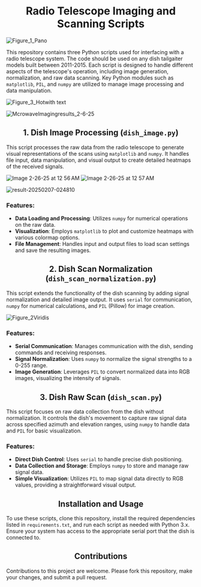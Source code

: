 # <div align="center">Radio Telescope Imaging and Scanning Scripts</div>

![Figure_1_Pano](https://github.com/user-attachments/assets/3f134054-87e4-404c-a625-02e1f25c0f7c)


This repository contains three Python scripts used for interfacing with a radio telescope system. The code should be used on any dish tailgaiter models built between 2011-2015. Each script is designed to handle different aspects of the telescope's operation, including image generation, normalization, and raw data scanning. Key Python modules such as `matplotlib`, `PIL`, and `numpy` are utilized to manage image processing and data manipulation.

![Figure_3_Hotwith text](https://github.com/user-attachments/assets/adc80713-2ffc-4b0f-9bf1-a90ccf688639)

![McrowaveImagingresults_2-6-25](https://github.com/user-attachments/assets/5d7ad3a6-69da-4aa1-9bc0-138868f35e40)


## <div align="center">1. Dish Image Processing (`dish_image.py`)</div>

This script processes the raw data from the radio telescope to generate visual representations of the scans using `matplotlib` and `numpy`. It handles file input, data manipulation, and visual output to create detailed heatmaps of the received signals.

![Image 2-26-25 at 12 56 AM](https://github.com/user-attachments/assets/1caddd59-9613-4344-846a-b7a68e62fc0c) ![Image 2-26-25 at 12 57 AM](https://github.com/user-attachments/assets/b751221b-34dd-4e0d-abe7-76804d341b1e)

![result-20250207-024810](https://github.com/user-attachments/assets/961c9046-e3b2-4714-bcb3-37dff2efc881)


### Features:
- **Data Loading and Processing**: Utilizes `numpy` for numerical operations on the raw data.
- **Visualization**: Employs `matplotlib` to plot and customize heatmaps with various colormap options.
- **File Management**: Handles input and output files to load scan settings and save the resulting images.

## <div align="center">2. Dish Scan Normalization (`dish_scan_normalization.py`)</div>

This script extends the functionality of the dish scanning by adding signal normalization and detailed image output. It uses `serial` for communication, `numpy` for numerical calculations, and `PIL` (Pillow) for image creation.

![Figure_2Viridis](https://github.com/user-attachments/assets/5278d25f-2eca-405b-b615-24e6cbe602be)

### Features:
- **Serial Communication**: Manages communication with the dish, sending commands and receiving responses.
- **Signal Normalization**: Uses `numpy` to normalize the signal strengths to a 0-255 range.
- **Image Generation**: Leverages `PIL` to convert normalized data into RGB images, visualizing the intensity of signals.

## <div align="center">3. Dish Raw Scan (`dish_scan.py`)</div>

This script focuses on raw data collection from the dish without normalization. It controls the dish's movement to capture raw signal data across specified azimuth and elevation ranges, using `numpy` to handle data and `PIL` for basic visualization.

### Features:
- **Direct Dish Control**: Uses `serial` to handle precise dish positioning.
- **Data Collection and Storage**: Employs `numpy` to store and manage raw signal data.
- **Simple Visualization**: Utilizes `PIL` to map signal data directly to RGB values, providing a straightforward visual output.

## <div align="center">Installation and Usage</div>

To use these scripts, clone this repository, install the required dependencies listed in `requirements.txt`, and run each script as needed with Python 3.x. Ensure your system has access to the appropriate serial port that the dish is connected to.

## <div align="center">Contributions</div>

Contributions to this project are welcome. Please fork this repository, make your changes, and submit a pull request.
